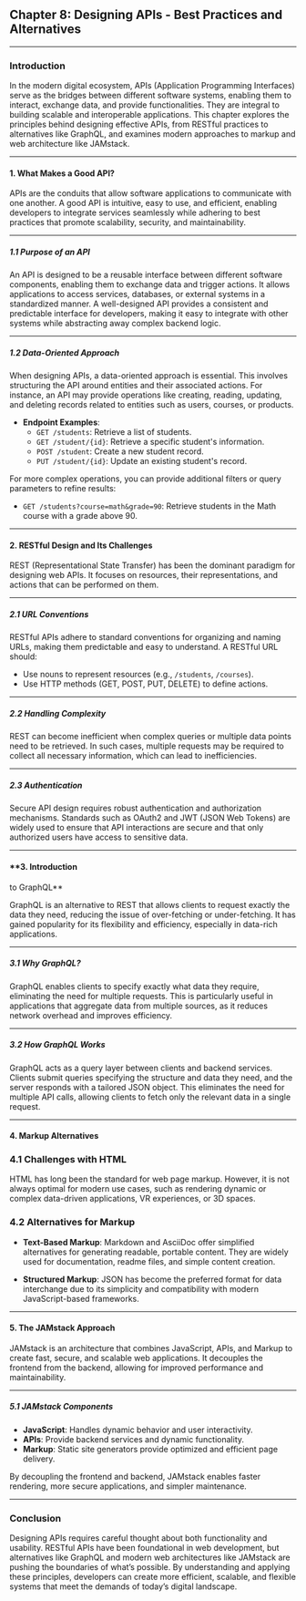 ## Chapter 8: Designing APIs - Best Practices and Alternatives

---

### **Introduction**

In the modern digital ecosystem, APIs (Application Programming Interfaces) serve as the bridges between different software systems, enabling them to interact, exchange data, and provide functionalities. They are integral to building scalable and interoperable applications. This chapter explores the principles behind designing effective APIs, from RESTful practices to alternatives like GraphQL, and examines modern approaches to markup and web architecture like JAMstack.

---

#### **1. What Makes a Good API?**

APIs are the conduits that allow software applications to communicate with one another. A good API is intuitive, easy to use, and efficient, enabling developers to integrate services seamlessly while adhering to best practices that promote scalability, security, and maintainability.

---

##### **1.1 Purpose of an API**

An API is designed to be a reusable interface between different software components, enabling them to exchange data and trigger actions. It allows applications to access services, databases, or external systems in a standardized manner. A well-designed API provides a consistent and predictable interface for developers, making it easy to integrate with other systems while abstracting away complex backend logic.

---

##### **1.2 Data-Oriented Approach**

When designing APIs, a data-oriented approach is essential. This involves structuring the API around entities and their associated actions. For instance, an API may provide operations like creating, reading, updating, and deleting records related to entities such as users, courses, or products.

- **Endpoint Examples**:
  - `GET /students`: Retrieve a list of students.
  - `GET /student/{id}`: Retrieve a specific student's information.
  - `POST /student`: Create a new student record.
  - `PUT /student/{id}`: Update an existing student's record.

For more complex operations, you can provide additional filters or query parameters to refine results:
- `GET /students?course=math&grade=90`: Retrieve students in the Math course with a grade above 90.

---

#### **2. RESTful Design and Its Challenges**

REST (Representational State Transfer) has been the dominant paradigm for designing web APIs. It focuses on resources, their representations, and actions that can be performed on them.

---

##### **2.1 URL Conventions**

RESTful APIs adhere to standard conventions for organizing and naming URLs, making them predictable and easy to understand. A RESTful URL should:

- Use nouns to represent resources (e.g., `/students`, `/courses`).
- Use HTTP methods (GET, POST, PUT, DELETE) to define actions.

---

##### **2.2 Handling Complexity**

REST can become inefficient when complex queries or multiple data points need to be retrieved. In such cases, multiple requests may be required to collect all necessary information, which can lead to inefficiencies.

---

##### **2.3 Authentication**

Secure API design requires robust authentication and authorization mechanisms. Standards such as OAuth2 and JWT (JSON Web Tokens) are widely used to ensure that API interactions are secure and that only authorized users have access to sensitive data.

---

#### **3. Introduction

 to GraphQL**

GraphQL is an alternative to REST that allows clients to request exactly the data they need, reducing the issue of over-fetching or under-fetching. It has gained popularity for its flexibility and efficiency, especially in data-rich applications.

---

##### **3.1 Why GraphQL?**

GraphQL enables clients to specify exactly what data they require, eliminating the need for multiple requests. This is particularly useful in applications that aggregate data from multiple sources, as it reduces network overhead and improves efficiency.

---

##### **3.2 How GraphQL Works**

GraphQL acts as a query layer between clients and backend services. Clients submit queries specifying the structure and data they need, and the server responds with a tailored JSON object. This eliminates the need for multiple API calls, allowing clients to fetch only the relevant data in a single request.

---

#### **4. Markup Alternatives**

### **4.1 Challenges with HTML** 

HTML has long been the standard for web page markup. However, it is not always optimal for modern use cases, such as rendering dynamic or complex data-driven applications, VR experiences, or 3D spaces.

### **4.2 Alternatives for Markup**

- **Text-Based Markup**: Markdown and AsciiDoc offer simplified alternatives for generating readable, portable content. They are widely used for documentation, readme files, and simple content creation.
  
- **Structured Markup**: JSON has become the preferred format for data interchange due to its simplicity and compatibility with modern JavaScript-based frameworks.

---

#### **5. The JAMstack Approach**

JAMstack is an architecture that combines JavaScript, APIs, and Markup to create fast, secure, and scalable web applications. It decouples the frontend from the backend, allowing for improved performance and maintainability.

---

##### **5.1 JAMstack Components**

- **JavaScript**: Handles dynamic behavior and user interactivity.
- **APIs**: Provide backend services and dynamic functionality.
- **Markup**: Static site generators provide optimized and efficient page delivery.

By decoupling the frontend and backend, JAMstack enables faster rendering, more secure applications, and simpler maintenance.

---

### **Conclusion**

Designing APIs requires careful thought about both functionality and usability. RESTful APIs have been foundational in web development, but alternatives like GraphQL and modern web architectures like JAMstack are pushing the boundaries of what’s possible. By understanding and applying these principles, developers can create more efficient, scalable, and flexible systems that meet the demands of today’s digital landscape.
